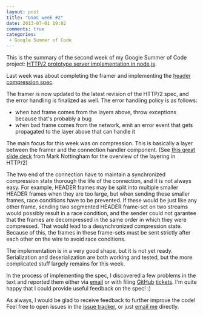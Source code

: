 ```yaml
---
layout: post
title: "GSoC week #2"
date: 2013-07-01 19:02
comments: true
categories:
 - Google Summer of Code
---
```


This is the summary of the second week of my Google Summer of Code project: [HTTP/2 prototype server implementation in node.js](https://google-melange.appspot.com/gsoc/project/google/gsoc2013/molnarg/5001).

<!-- more -->

Last week was about completing the framer and implementing the [header compression spec](http://tools.ietf.org/html/draft-ietf-httpbis-header-compression-00).

The framer is now updated to the latest revision of the HTTP/2 spec, and the error handling is finalized as well. The error handling policy is as follows:

 * when bad frame comes from the layers above, throw exceptions because that's probably a bug
 * when bad frame comes from the network, emit an error event that gets propagated to the layer above that can handle it

The main focus for this week was on compression. This is basically a layer between the framer and the connection handler component. (See [this great slide deck](https://github.com/http2/wg_materials/raw/master/interim-13-06/editor-notes.pdf) from Mark Nottingham for the overview of the layering in HTTP/2)

The two end of the connection have to maintain a synchronized compression state thorough the life of the connection, and it is not always easy. For example, HEADER frames may be split into multiple smaller HEADER frames when they are too large, but when sending these smaller frames, race conditions have to be prevented. If these would be just like any other frame, sending two segmented HEADER frame-set on two streams would possibly result in a race condition, and the sender could not garantee that the frames are decompressed in the same order in which they were compressed. That would lead to a desynchronized compression state. Because of this, the frames in these frame-sets must be sent strictly after each other on the wire to avoid race conditions.

The implementation is in a very good shape, but it is not yet ready. Serialization and deserialization are both working and tested, but the more complicated stuff largely remains for this week.

In the process of implementing the spec, I discovered a few problems in the text and reported them either via [email](https://github.com/http2/compression-spec/issues/8) or with filing [GitHub](https://github.com/http2/compression-spec/issues/7) [tickets](https://github.com/http2/compression-spec/issues/6). I'm quite happy that I could provide useful feedback on the spec! :)

As always, I would be glad to receive feedback to further improve the code! Feel free to open issues in the [issue tracker](https://github.com/molnarg/node-http2/issues), or just [email me](mailto:gabor@molnar.es) directly.

